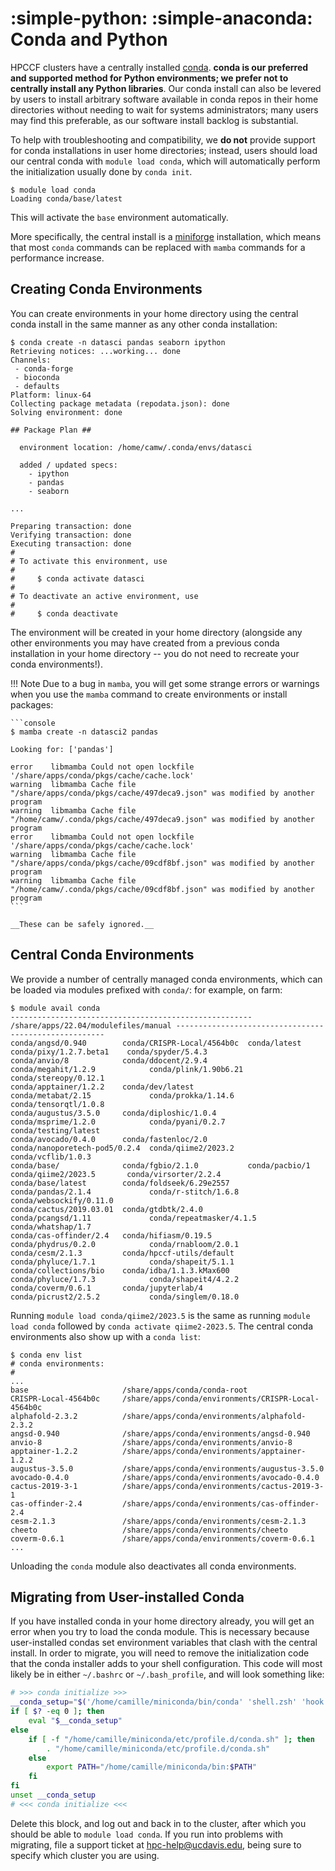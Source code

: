 # :simple-python: :simple-anaconda: Conda and Python



HPCCF clusters have a centrally installed [conda](https://docs.conda.io/projects/conda/en/latest/user-guide/index.html).
__conda is our preferred and supported method for Python environments; we prefer not to centrally install any Python libraries__.
Our conda install can also be levered by users to install arbitrary software available in conda repos in their home directories without
needing to wait for systems administrators; many users may find this preferable, as our software install backlog
is substantial.


To help with troubleshooting and compatibility, we __do not__ provide support for conda installations in user home directories;
instead, users should load our central conda with `module load conda`, which will automatically perform the initialization
usually done by `conda init`.

```console
$ module load conda
Loading conda/base/latest
```

This will activate the `base` environment automatically.

More specifically, the central install is a [miniforge](https://github.com/conda-forge/miniforge) installation, which means that most `conda` commands can be replaced with `mamba` commands for a performance increase.

## Creating Conda Environments

You can create environments in your home directory using the central conda install in the same manner as any other conda installation:

```console
$ conda create -n datasci pandas seaborn ipython
Retrieving notices: ...working... done
Channels:
 - conda-forge
 - bioconda
 - defaults
Platform: linux-64
Collecting package metadata (repodata.json): done
Solving environment: done

## Package Plan ##

  environment location: /home/camw/.conda/envs/datasci

  added / updated specs:
    - ipython
    - pandas
    - seaborn

...

Preparing transaction: done                                                                                                                       
Verifying transaction: done                                                                                                                       
Executing transaction: done                                                                                                                       
#                                                                                                                                                 
# To activate this environment, use                                                                                                               
#                                                                                                                                                 
#     $ conda activate datasci                                                                                                                    
#                                                                                                                                                 
# To deactivate an active environment, use                                                                                                        
#                                                                                                                                                 
#     $ conda deactivate   
```

The environment will be created in your home directory (alongside any other environments you may have created from a previous conda installation in your home directory -- you do not need to recreate your conda environments!).

!!! Note
    Due to a bug in `mamba`, you will get some strange errors or warnings when you use the `mamba` command to create environments or install packages:

    ```console
    $ mamba create -n datasci2 pandas

    Looking for: ['pandas']

    error    libmamba Could not open lockfile '/share/apps/conda/pkgs/cache/cache.lock'
    warning  libmamba Cache file "/share/apps/conda/pkgs/cache/497deca9.json" was modified by another program
    warning  libmamba Cache file "/home/camw/.conda/pkgs/cache/497deca9.json" was modified by another program
    error    libmamba Could not open lockfile '/share/apps/conda/pkgs/cache/cache.lock'
    warning  libmamba Cache file "/share/apps/conda/pkgs/cache/09cdf8bf.json" was modified by another program
    warning  libmamba Cache file "/home/camw/.conda/pkgs/cache/09cdf8bf.json" was modified by another program
    ```

    __These can be safely ignored.__


## Central Conda Environments

We provide a number of centrally managed conda environments, which can be loaded via modules prefixed with `conda/`: for example,
on farm:

```console
$ module avail conda      
------------------------------------------------------ /share/apps/22.04/modulefiles/manual ------------------------------------------------------
conda/angsd/0.940        conda/CRISPR-Local/4564b0c  conda/latest                   conda/pixy/1.2.7.beta1    conda/spyder/5.4.3       
conda/anvio/8            conda/ddocent/2.9.4         conda/megahit/1.2.9            conda/plink/1.90b6.21     conda/stereopy/0.12.1    
conda/apptainer/1.2.2    conda/dev/latest            conda/metabat/2.15             conda/prokka/1.14.6       conda/tensorqtl/1.0.8    
conda/augustus/3.5.0     conda/diploshic/1.0.4       conda/msprime/1.2.0            conda/pyani/0.2.7         conda/testing/latest     
conda/avocado/0.4.0      conda/fastenloc/2.0         conda/nanoporetech-pod5/0.2.4  conda/qiime2/2023.2       conda/vcflib/1.0.3       
conda/base/              conda/fgbio/2.1.0           conda/pacbio/1                 conda/qiime2/2023.5       conda/virsorter/2.2.4    
conda/base/latest        conda/foldseek/6.29e2557    conda/pandas/2.1.4             conda/r-stitch/1.6.8      conda/websockify/0.11.0  
conda/cactus/2019.03.01  conda/gtdbtk/2.4.0          conda/pcangsd/1.11             conda/repeatmasker/4.1.5  conda/whatshap/1.7       
conda/cas-offinder/2.4   conda/hifiasm/0.19.5        conda/phydrus/0.2.0            conda/rnabloom/2.0.1      
conda/cesm/2.1.3         conda/hpccf-utils/default   conda/phyluce/1.7.1            conda/shapeit/5.1.1       
conda/collections/bio    conda/idba/1.1.3.kMax600    conda/phyluce/1.7.3            conda/shapeit4/4.2.2      
conda/coverm/0.6.1       conda/jupyterlab/4          conda/picrust2/2.5.2           conda/singlem/0.18.0
```

Running `module load conda/qiime2/2023.5` is the same as running `module load conda` followed by `conda activate qiime2-2023.5`.
The central conda environments also show up with a `conda list`:

```console
$ conda env list
# conda environments:
#
...
base                     /share/apps/conda/conda-root
CRISPR-Local-4564b0c     /share/apps/conda/environments/CRISPR-Local-4564b0c
alphafold-2.3.2          /share/apps/conda/environments/alphafold-2.3.2
angsd-0.940              /share/apps/conda/environments/angsd-0.940
anvio-8                  /share/apps/conda/environments/anvio-8
apptainer-1.2.2          /share/apps/conda/environments/apptainer-1.2.2
augustus-3.5.0           /share/apps/conda/environments/augustus-3.5.0
avocado-0.4.0            /share/apps/conda/environments/avocado-0.4.0
cactus-2019-3-1          /share/apps/conda/environments/cactus-2019-3-1
cas-offinder-2.4         /share/apps/conda/environments/cas-offinder-2.4
cesm-2.1.3               /share/apps/conda/environments/cesm-2.1.3
cheeto                   /share/apps/conda/environments/cheeto
coverm-0.6.1             /share/apps/conda/environments/coverm-0.6.1
...
```

Unloading the `conda` module also deactivates all conda environments.

## Migrating from User-installed Conda

If you have installed conda in your home directory already, you will get an error when you try to load
the conda module. This is necessary because user-installed condas set environment variables that clash
with the central install.
In order to migrate, you will need to remove the initialization code that the conda installer adds to your shell
configuration. This code will most likely be in either `~/.bashrc` or `~/.bash_profile`, and will look something like:

```bash
# >>> conda initialize >>>
__conda_setup="$('/home/camille/miniconda/bin/conda' 'shell.zsh' 'hook' 2> /dev/null)"
if [ $? -eq 0 ]; then
    eval "$__conda_setup"
else
    if [ -f "/home/camille/miniconda/etc/profile.d/conda.sh" ]; then
        . "/home/camille/miniconda/etc/profile.d/conda.sh"
    else
        export PATH="/home/camille/miniconda/bin:$PATH"
    fi
fi
unset __conda_setup
# <<< conda initialize <<<
```

Delete this block, and log out and back in to the cluster, after which you should be able to `module load conda`.
If you run into problems with migrating, file a support ticket at [hpc-help@ucdavis.edu](mailto:hpc-help@ucdavis.edu?subject=Migrating%20to%20Central%20Conda), being sure to specify which cluster you are using.
